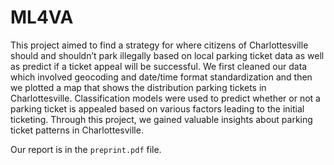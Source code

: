 # ML4VA

This project aimed to find a strategy for where citizens of Charlottesville should and shouldn’t park
illegally based on local parking ticket data as well as predict if a ticket appeal will be successful. We
first cleaned our data which involved geocoding and date/time format standardization and then we
plotted a map that shows the distribution parking tickets in Charlottesville. Classification models
were used to predict whether or not a parking ticket is appealed based on various factors leading to
the initial ticketing. Through this project, we gained valuable insights about parking ticket patterns in
Charlottesville.

Our report is in the `preprint.pdf` file.
